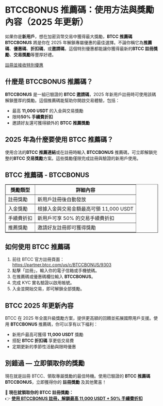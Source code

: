 <h1>BTCCBONUS 推薦碼：使用方法與獎勵內容（2025 年更新）</h1>

<p>如果你是<strong>新用戶</strong>，想在加密貨幣交易中獲得最大獎勵，<strong>BTCC 推薦碼</strong> <strong>BTCCBONUS</strong> 將是你在 2025 年解鎖專屬優惠的最佳選擇。不論你稱它為<strong>推薦碼</strong>、<strong>優惠碼</strong>、<strong>折扣碼</strong>，或<strong>邀請碼</strong>，這個特別優惠都能讓你獲得最新的<strong>BTCC 註冊獎勵</strong>、<strong>交易獎勵</strong>等豐厚好禮。</p>
 <p><a href="https://partner.btcc.com/us/c/BTCCBONUS/9303" target="_blank">註冊並接收特別優惠</a></p>

<img src="https://images.mirror-media.xyz/publication-images/sxUjn3XEbXjmLpy6-mMSB.png?height=500&amp;width=1000" decoding="async" data-nimg="fill" class="css-xah9so" style="position: absolute; inset: 0px; box-sizing: border-box; padding: 0px; border: none; margin: auto; display: block; width: 0px; height: 0px; min-width: 100%; max-width: 100%; min-height: 100%; max-height: 100%;">


<h2>什麼是 BTCCBONUS 推薦碼？</h2>

<p><strong>BTCCBONUS</strong> 是一組已驗證的 <strong>BTCC 邀請碼</strong>，2025 年新用戶註冊時可使用該碼解鎖豐厚的獎勵。這個推薦碼能幫助你開啟交易體驗，包括：</p>
<ul>
<li>最高 <strong>11,000 USDT</strong> 的入金與交易獎勵</li>
<li>限時<strong>50% 手續費折扣</strong></li>
<li>邀請好友還可獲得額外的 <strong>BTCC 推薦獎勵</strong></li>
</ul>

<h2>2025 年為什麼要使用 BTCC 推薦碼？</h2>

<p>使用合法的<strong>BTCC 推薦連結</strong>或在註冊時輸入 <strong>BTCCBONUS</strong> 推薦碼，可立即解鎖完整的<strong>BTCC 交易獎勵</strong>方案。這些獎勵僅限完成註冊與驗證的新用戶使用。</p>

<h2>BTCC 推薦碼 - BTCCBONUS</h2>

<table border="1">
<tr><th>獎勵類型</th><th>詳細內容</th></tr>
<tr><td>註冊獎勵</td><td>新用戶註冊後自動發放</td></tr>
<tr><td>入金獎勵</td><td>根據入金與交易金額最高可領 11,000 USDT</td></tr>
<tr><td>手續費折扣</td><td>新用戶可享 50% 的交易手續費折扣</td></tr>
<tr><td>推薦獎勵</td><td>邀請好友註冊即可獲得獎勵</td></tr>
</table>

<h2>如何使用 BTCC 推薦碼</h2>

<ol>
<li>前往 BTCC 官方註冊頁面：<a href="https://partner.btcc.com/us/c/BTCCBONUS/9303" target="_blank">https://partner.btcc.com/us/c/BTCCBONUS/9303</a></li>
<li>點擊「註冊」，輸入你的電子信箱或手機號碼。</li>
<li>在推薦碼或優惠碼欄位輸入 <strong>BTCCBONUS</strong>。</li>
<li>完成 KYC 實名驗證以啟用帳號。</li>
<li>入金並開始交易，即可解鎖全部獎勵。</li>
</ol>

<h2>BTCC 2025 年更新內容</h2>

<p>BTCC 在 2025 年全面升級獎勵方案，提供更高額的回饋並拓展國際用戶支援。使用 <strong>BTCCBONUS</strong> 推薦碼，你可以享有以下福利：</p>
<ul>
<li>新用戶最高可獲得 <strong>11,000 USDT</strong> 獎勵</li>
<li>搭配 <strong>BTCC 折扣碼</strong> 享更低交易費</li>
<li>定期更新的季節性活動與限時優惠</li>
</ul>

<h2>別錯過 — 立即領取你的獎勵</h2>

<p>現在就是註冊 BTCC、領取專屬獎勵的最佳時機。使用已驗證的 <strong>BTCC 推薦碼</strong> <strong>BTCCBONUS</strong>，立即獲得你的 <strong>註冊獎勵</strong> 及其他驚喜！</p>

<p><strong>🎁 現在就領取你的 BTCC 註冊獎勵：</strong><br>
👉 <a href="https://partner.btcc.com/us/c/BTCCBONUS/9303" target="_blank"><strong>使用 BTCCBONUS 註冊，解鎖最高 11,000 USDT + 50% 手續費折扣</strong></a></p>
